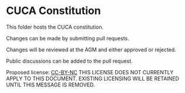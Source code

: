 # CUCA Constitution
This folder hosts the CUCA constitution.

Changes can be made by submitting pull requests.

Changes will be reviewed at the AGM and either approved or rejected.

Public discussions can be added to the pull request.

Proposed license: [CC-BY-NC](https://creativecommons.org/licenses/by-nc/4.0/)
THIS LICENSE DOES NOT CURRENTLY APPLY TO THIS DOCUMENT. EXISTING LICENSING WILL BE RETAINED UNTIL THIS MESSAGE IS REMOVED.
